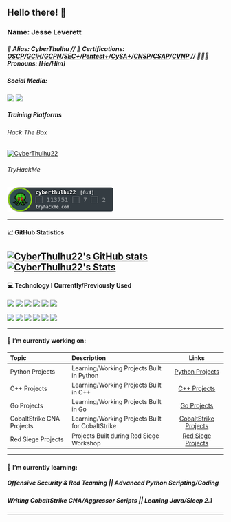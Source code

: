 ## Hello there! 👋
### **Name:** Jesse Leverett
##### :bust_in_silhouette: **Alias:** CyberThulhu // :scroll: **Certifications:** [OSCP](https://www.credly.com/badges/d0f12ced-3989-4ebf-83bf-39b01204c12d)/[GCIH](https://www.credly.com/badges/f5f3ee07-fd28-476c-aa2e-45cbff01fac0)/[GCPN](https://www.credly.com/badges/4e431b8a-cb16-41d2-9073-d90fbf42ba46)/[SEC+](https://www.credly.com/badges/ded471ea-c149-40e0-a7dc-4256eb84ab43)/[Pentest+](https://www.credly.com/badges/57a599de-e3f6-497d-bd28-a98066c377a4)/[CySA+](https://www.credly.com/badges/3a8f3139-45d5-450f-b85c-087209ba34a9)/[CNSP](https://www.credly.com/badges/a4153f82-8d24-45b9-89ad-ac258b312185)/[CSAP](https://www.credly.com/badges/6f0ac6e6-d545-4713-877d-527b455ffb67)/[CVNP](https://www.credly.com/badges/476aa3d6-9252-47f2-8c95-63522263744a) // 🤵🏼‍♂️ **Pronouns:** [He/Him]
##### **Social Media:**
![](https://img.shields.io/badge/LinkedIn-Jesse--Leverett-blue?style=plastic&logo=linkedin&logoColor=white&link=https://www.linkedin.com/in/jesse-leverett/)
![](https://img.shields.io/badge/Twitter-@CyberThulhu-blue?style=plastic&logo=twitter&logoColor=white&link=https://twitter.com/CyberThulhu)

##### **Training Platforms**
###### Hack The Box 
[![CyberThulhu22](https://www.hackthebox.eu/badge/image/58848)](https://www.hackthebox.eu/home/users/profile/58848)
###### TryHackMe 
![CyberThulhu22](https://github.com/CyberThulhu22/CyberThulhu22/blob/main/CyberThulhu22.png?raw=true)

---
#### :chart_with_upwards_trend: GitHub Statistics
[![CyberThulhu22's GitHub stats](https://github-readme-stats.vercel.app/api?username=CyberThulhu22&show_icons=true&line_height=27&count_private=true&title_color=8000ff&icon_color=9c48db&theme=cobalt)](https://github.com/CyberThulhu22/github-readme-stats)
[![CyberThulhu22's Stats](https://github-readme-stats.vercel.app/api/top-langs/?username=CyberThulhu22&hide=css,html&line_height=27&count_private=true&title_color=8000ff&text_color=c9cacc&icon_color=2bbc8a&bg_color=1d1f21&theme=cobalt)](https://github.com/CyberThulhu22/github-readme-stats)
---
#### :computer: Technology I Currently/Previously Used
![](https://img.shields.io/badge/OS-Linux-green?style=plastic&logo=linux&logoColor=white)
![](https://img.shields.io/badge/OS-Windows-green?style=plastic&logo=windows&logoColor=white)
![](https://img.shields.io/badge/Code-Python-green?style=plastic&logo=python&logoColor=white)
![](https://img.shields.io/badge/Shell-Bash-green?style=plastic&logo=gnu-bash&logoColor=white)
![](https://img.shields.io/badge/Shell-PowerShell-green?style=plastic&logo=powershell&logoColor=white)
![](https://img.shields.io/badge/Cloud-Amazon%20AWS-green?style=plastic&logo=amazonaws&logoColor=white)

![](https://img.shields.io/badge/C2-CobaltStrike-green?style=plastic&logo=hackthebox&logoColor=white)
![](https://img.shields.io/badge/C2-Merlin%20C2-green?style=plastic&logo=hackthebox&logoColor=white)
![](https://img.shields.io/badge/C2-Covenant%20C2-green?style=plastic&logo=hackthebox&logoColor=white)
![](https://img.shields.io/badge/C2-Meterpreter-green?style=plastic&logo=hackthebox&logoColor=white)
![](https://img.shields.io/badge/Tools-Docker-green?style=plastic&logo=docker&logoColor=white)
![](https://img.shields.io/badge/Tools-Kubernetes-green?style=plastic&logo=kubernetes&logoColor=white)

---
#### 🔭 I’m currently working on: 

| Topic                     | Description                                      | Links                                                                                  |
|:--------------------------|:-------------------------------------------------|:--------------------------------------------------------------------------------------:|
| Python Projects           | Learning/Working Projects Built in Python        | [Python Projects](https://github.com/CyberThulhu22/Python-Projects)                    |
| C++ Projects              | Learning/Working Projects Built in C++           | [C++ Projects](https://github.com/CyberThulhu22/CPP-Projects)                          |
| Go Projects               | Learning/Working Projects Built in Go            | [Go Projects](https://github.com/CyberThulhu22/Go-Projects)                            |
| CobaltStrike CNA Projects | Learning/Working Projects Built for CobaltStrike | [CobaltStrike Projects](https://github.com/CyberThulhu22/aggressorscripts_cyberthulhu) |
| Red Siege Projects        | Projects Built during Red Siege Workshop         | [Red Siege Projects](https://github.com/CyberThulhu22/Python-Pentest-Tools)            |
---

#### 🌱 I’m currently learning: 
##### Offensive Security & Red Teaming || Advanced Python Scripting/Coding
##### Writing CobaltStrike CNA/Aggressor Scripts || Leaning Java/Sleep 2.1
---
